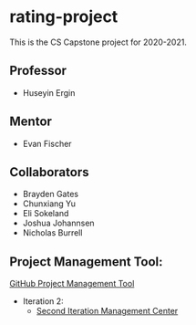 # rating-project
This is the CS Capstone project for 2020-2021.

## Professor
- Huseyin Ergin

## Mentor
- Evan Fischer

## Collaborators
- Brayden Gates
- Chunxiang Yu
- Eli Sokeland
- Joshua Johannsen
- Nicholas Burrell

## Project Management Tool:
[GitHub Project Management Tool](https://github.com/Eli017/rating-project/projects)
- Iteration 2:
  - [Second Iteration Management Center](https://github.com/Eli017/rating-project/projects/1)

